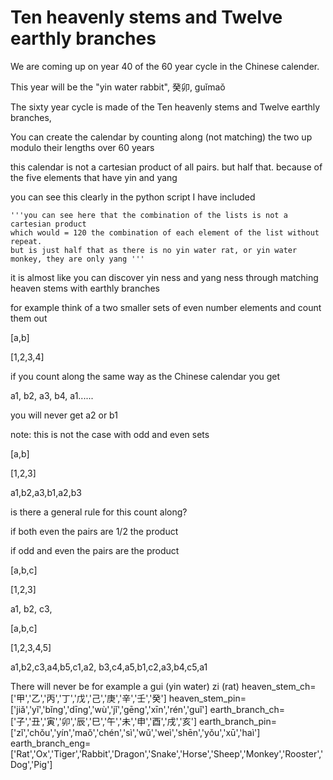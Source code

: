 # Ten heavenly stems and Twelve earthly branches

We are coming up on year 40 of the 60 year cycle in the Chinese calender.

This year will be the "yin water rabbit", 癸卯, guǐmaǒ

The sixty year cycle is made of the Ten heavenly stems and Twelve earthly branches,

You can create the calendar by counting along (not matching) the two up modulo their lengths over 60 years


this calendar is not a cartesian product of all pairs. but half that. because of the five elements that have yin and yang 


you can see this clearly in the python script I have included


    '''you can see here that the combination of the lists is not a cartesian product
    which would = 120 the combination of each element of the list without repeat.
    but is just half that as there is no yin water rat, or yin water monkey, they are only yang '''
    
it is almost like you can discover yin ness and yang ness through matching heaven stems with earthly branches

for example think of a two smaller sets of even number elements and count them out

[a,b]

[1,2,3,4]

if you count along the same way as the Chinese calendar you get 

a1, b2, a3, b4, a1......

you will never get a2 or b1

note: this is not the case with odd and even sets

[a,b]

[1,2,3]

a1,b2,a3,b1,a2,b3


is there a general rule for this count along?

if both even the pairs are 1/2 the product

if odd and even the pairs are the product 


[a,b,c]

[1,2,3]

a1, b2, c3, 


[a,b,c]

[1,2,3,4,5]

a1,b2,c3,a4,b5,c1,a2, b3,c4,a5,b1,c2,a3,b4,c5,a1


There will never be for example a gui (yin water) zi (rat)
heaven_stem_ch=['甲','乙','丙','丁','戊','己','庚','辛','壬','癸'] 
heaven_stem_pin=['jiǎ','yǐ','bǐng','dīng','wù','jǐ','gēng','xīn','rén','guǐ']
earth_branch_ch=['子','丑','寅','卯','辰','巳','午','未','申','酉','戌','亥']
earth_branch_pin=['zǐ','chǒu','yín','maǒ','chén','sì','wǔ','weì','shēn','yǒu','xū','haì']
earth_branch_eng=['Rat','Ox','Tiger','Rabbit','Dragon','Snake','Horse','Sheep','Monkey','Rooster','Dog','Pig']
